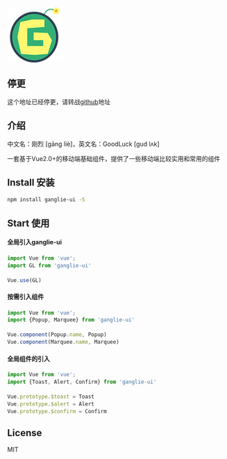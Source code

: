 ![gl-logo](./static/GL-logo-128x128.png)

## 停更

这个地址已经停更，请转战[github](https://github.com/kosun-ued/gl-ui.git)地址

## 介绍

中文名：刚烈 [gāng liè]，英文名：GoodLuck [ɡud lʌk]

一套基于Vue2.0+的移动端基础组件，提供了一些移动端比较实用和常用的组件

## Install 安装

```bash
npm install ganglie-ui -S
```


## Start 使用

####  全局引入ganglie-ui

```javascript
import Vue from 'vue';
import GL from 'ganglie-ui'
	
Vue.use(GL)
```
#### 按需引入组件

```javascript
import Vue from 'vue';
import {Popup, Marquee} from 'ganglie-ui'

Vue.component(Popup.name, Popup)
Vue.component(Marquee.name, Marquee)
```

#### 全局组件的引入

```javascript
import Vue from 'vue';
import {Toast, Alert, Confirm} from 'ganglie-ui'
	
Vue.prototype.$toast = Toast
Vue.prototype.$alert = Alert
Vue.prototype.$confirm = Confirm
```

## License

MIT
